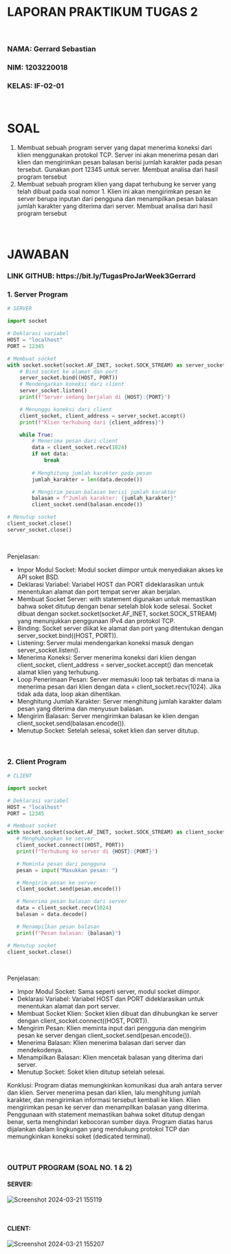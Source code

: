 # LAPORAN PRAKTIKUM TUGAS 2
<br>

<h3>NAMA: Gerrard Sebastian</h3>
<h3>NIM: 1203220018</h3>
<h3>KELAS: IF-02-01</h3>
<br>

# SOAL
1.	Membuat sebuah program server yang dapat menerima koneksi dari klien menggunakan protokol TCP. Server ini akan menerima pesan dari klien dan mengirimkan pesan balasan berisi jumlah karakter pada pesan tersebut. Gunakan port 12345 untuk server. Membuat analisa dari hasil program tersebut
2.	Membuat sebuah program klien yang dapat terhubung ke server yang telah dibuat pada soal nomor 1. Klien ini akan mengirimkan pesan ke server berupa inputan dari pengguna dan menampilkan pesan balasan jumlah karakter yang diterima dari server. Membuat analisa dari hasil program tersebut
<br>

# JAWABAN
<h3>LINK GITHUB: https://bit.ly/TugasProJarWeek3Gerrard </h3>

### 1.	Server Program
```python
# SERVER

import socket

# Deklarasi variabel
HOST = "localhost"
PORT = 12345

# Membuat socket
with socket.socket(socket.AF_INET, socket.SOCK_STREAM) as server_socket:
    # Bind socket ke alamat dan port
    server_socket.bind((HOST, PORT))
    # Mendengarkan koneksi dari client
    server_socket.listen()
    print(f"Server sedang berjalan di {HOST}:{PORT}")

    # Menunggu koneksi dari client
    client_socket, client_address = server_socket.accept()
    print(f"Klien terhubung dari {client_address}")

    while True:
        # Menerima pesan dari client
        data = client_socket.recv(1024)
        if not data:
            break
        
        # Menghitung jumlah karakter pada pesan
        jumlah_karakter = len(data.decode())

        # Mengirim pesan balasan berisi jumlah karakter
        balasan = f"Jumlah karakter: {jumlah_karakter}"
        client_socket.send(balasan.encode())

# Menutup socket
client_socket.close()
server_socket.close()
```
<br>

Penjelasan:
-	Impor Modul Socket: Modul socket diimpor untuk menyediakan akses ke API soket BSD.
-	Deklarasi Variabel: Variabel HOST dan PORT dideklarasikan untuk menentukan alamat dan port tempat server akan berjalan.
-	Membuat Socket Server: with statement digunakan untuk memastikan bahwa soket ditutup dengan benar setelah blok kode selesai. Socket dibuat dengan socket.socket(socket.AF_INET, socket.SOCK_STREAM) yang menunjukkan penggunaan IPv4 dan protokol TCP.
-	Binding: Socket server diikat ke alamat dan port yang ditentukan dengan server_socket.bind((HOST, PORT)).
-	Listening: Server mulai mendengarkan koneksi masuk dengan server_socket.listen().
-	Menerima Koneksi: Server menerima koneksi dari klien dengan client_socket, client_address = server_socket.accept() dan mencetak alamat klien yang terhubung.
-	Loop Penerimaan Pesan: Server memasuki loop tak terbatas di mana ia menerima pesan dari klien dengan data = client_socket.recv(1024). Jika tidak ada data, loop akan dihentikan.
-	Menghitung Jumlah Karakter: Server menghitung jumlah karakter dalam pesan yang diterima dan menyusun balasan.
-	Mengirim Balasan: Server mengirimkan balasan ke klien dengan client_socket.send(balasan.encode()).
-	Menutup Socket: Setelah selesai, soket klien dan server ditutup.

<br>

### 2.	Client Program

 ```python
# CLIENT

import socket

# Deklarasi variabel
HOST = "localhost"
PORT = 12345

# Membuat socket
with socket.socket(socket.AF_INET, socket.SOCK_STREAM) as client_socket:
    # Menghubungkan ke server
    client_socket.connect((HOST, PORT))
    print(f"Terhubung ke server di {HOST}:{PORT}")

    # Meminta pesan dari pengguna
    pesan = input("Masukkan pesan: ")

    # Mengirim pesan ke server
    client_socket.send(pesan.encode())

    # Menerima pesan balasan dari server
    data = client_socket.recv(1024)
    balasan = data.decode()

    # Menampilkan pesan balasan
    print(f"Pesan balasan: {balasan}")

# Menutup socket
client_socket.close()
```
<br>

Penjelasan:
-	Impor Modul Socket: Sama seperti server, modul socket diimpor.
-	Deklarasi Variabel: Variabel HOST dan PORT dideklarasikan untuk menentukan alamat dan port server.
-	Membuat Socket Klien: Socket klien dibuat dan dihubungkan ke server dengan client_socket.connect((HOST, PORT)).
-	Mengirim Pesan: Klien meminta input dari pengguna dan mengirim pesan ke server dengan client_socket.send(pesan.encode()).
-	Menerima Balasan: Klien menerima balasan dari server dan mendekodenya.
-	Menampilkan Balasan: Klien mencetak balasan yang diterima dari server.
-	Menutup Socket: Soket klien ditutup setelah selesai.

Konklusi: Program diatas memungkinkan komunikasi dua arah antara server dan klien. Server menerima pesan dari klien, lalu menghitung jumlah karakter, dan mengirimkan informasi tersebut kembali ke klien. Klien mengirimkan pesan ke server dan menampilkan balasan yang diterima. Penggunaan with statement memastikan bahwa soket ditutup dengan benar, serta menghindari kebocoran sumber daya. Program diatas harus dijalankan dalam lingkungan yang mendukung protokol TCP dan memungkinkan koneksi soket (dedicated terminal).

<br>

### OUTPUT PROGRAM (SOAL NO. 1 & 2)
#### SERVER:
![Screenshot 2024-03-21 155119](https://github.com/gerrardgs/Python-Heritage/assets/114888829/d8aeef66-a28b-46b3-a86e-7110027b13cb)

<br>

#### CLIENT:
![Screenshot 2024-03-21 155207](https://github.com/gerrardgs/Python-Heritage/assets/114888829/52a2bc8f-027c-468a-99b4-e19e6d8d7b1a)
